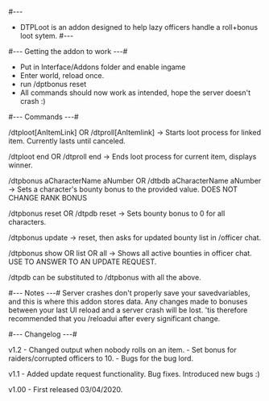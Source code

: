 #---
-	DTPLoot is an addon designed to help lazy officers handle a roll+bonus loot sytem.
#---

#--- Getting the addon to work ---#

* Put in Interface/Addons folder and enable ingame
* Enter world, reload once.
* run /dptbonus reset
* All commands should now work as intended, hope the server doesn't crash :)

#--- Commands ---#

/dtploot[AnItemLink] OR /dtproll[AnItemlink]
        -> Starts loot process for linked item. Currently lasts until canceled.

/dtploot end OR /dtproll end
        -> Ends loot process for current item, displays winner.


/dtpbonus aCharacterName aNumber OR /dtbdb aCharacterName aNumber
        -> Sets a character's bounty bonus to the provided value.
                DOES NOT CHANGE RANK BONUS

/dtpbonus reset OR /dtpdb reset
        -> Sets bounty bonus to 0 for all characters.

/dtpbonus update
	-> reset, then asks for updated bounty list in /officer chat.
        
/dtpbonus show OR list OR all
        -> Shows all active bounties in officer chat. USE TO ANSWER TO AN UPDATE REQUEST.

/dtpdb can be substituted to /dtpbonus with all the above.

#--- Notes ---#
Server crashes don't properly save your savedvariables, and this is where this addon stores data.
Any changes made to bonuses between your last UI reload and a server crash will be lost.
'tis therefore recommended that you /reloadui after every significant change.

#--- Changelog ---#

v1.2 	- Changed output when nobody rolls on an item.
	- Set bonus for raiders/corrupted officers to 10.
	- Bugs for the bug lord.
	
v1.1 	- Added update request functionality. Bug fixes. Introduced new bugs :)

v1.00 	- First released 03/04/2020.
